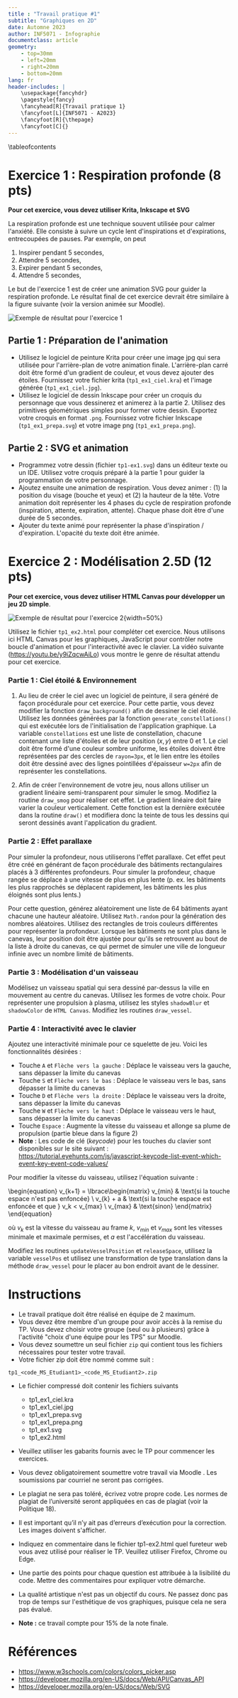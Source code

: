 ```yaml
---
title : "Travail pratique #1"
subtitle: "Graphiques en 2D"
date: Automne 2023
author: INF5071 - Infographie
documentclass: article
geometry:
    - top=30mm
    - left=20mm
    - right=20mm
    - bottom=20mm
lang: fr
header-includes: |
    \usepackage{fancyhdr}
    \pagestyle{fancy}
    \fancyhead[R]{Travail pratique 1}
    \fancyfoot[L]{INF5071 - A2023}
    \fancyfoot[R]{\thepage}
    \fancyfoot[C]{}
---
```


\tableofcontents

# Exercice 1 : Respiration profonde (8 pts)
**Pour cet exercice, vous devez utiliser Krita, Inkscape et SVG**

La respiration profonde est une technique souvent utilisée pour calmer l'anxiété. Elle consiste à suivre un cycle lent d'inspirations et d'expirations, entrecoupées de pauses. Par exemple, on peut 

1. Inspirer pendant 5 secondes, 
2. Attendre 5 secondes, 
3. Expirer pendant 5 secondes,
4. Attendre 5 secondes, 

Le but de l'exercice 1 est de créer une animation SVG pour guider la respiration profonde. Le résultat final de cet exercice devrait être similaire à la figure suivante (voir la version animée sur Moodle).

![Exemple de résultat pour l'exercice 1](data/tp1_ex1.gif)

## Partie 1 : Préparation de l'animation

- Utilisez le logiciel de peinture Krita pour créer une image jpg qui sera utilisée pour l'arrière-plan de votre animation finale. L'arrière-plan carré doit être formé d'un gradient de couleur, et vous devez ajouter des étoiles. Fournissez votre fichier krita (`tp1_ex1_ciel.kra`) et l'image générée (`tp1_ex1_ciel.jpg`).
- Utilisez le logiciel de dessin Inkscape pour créer un croquis du personnage que vous dessinerez et animerez à la partie 2. Utilisez des primitives géométriques simples pour former votre dessin. Exportez votre croquis en format `.png`. Fournissez votre fichier Inkscape (`tp1_ex1_prepa.svg`) et votre image png (`tp1_ex1_prepa.png`).

## Partie 2 : SVG et animation

- Programmez votre dessin (fichier `tp1-ex1.svg`) dans un éditeur texte ou un IDE. Utilisez votre croquis préparé à la partie 1 pour guider la programmation de votre personnage.
- Ajoutez ensuite une animation de respiration. Vous devez animer : (1) la position du visage (bouche et yeux) et (2) la hauteur de la tête. Votre animation doit représenter les 4 phases du cycle de respiration profonde (inspiration, attente, expiration, attente). Chaque phase doit être d'une durée de 5 secondes.
- Ajouter du texte animé pour représenter la phase d'inspiration / d'expiration. L'opacité du texte doit être animée.


# Exercice 2 : Modélisation 2.5D (12 pts)
**Pour cet exercice, vous devez utiliser HTML Canvas pour développer un jeu 2D simple**.

![Exemple de résultat pour l'exercice 2](data/tp1_ex2.png){width=50%}

Utilisez le fichier `tp1_ex2.html` pour compléter cet exercice. Nous utilisons ici HTML Canvas pour les graphiques, JavaScript pour contrôler notre boucle d'animation et pour l'interactivité avec le clavier. 
La vidéo suivante (<https://youtu.be/y9iZqcwAiLo>) vous montre le genre de résultat attendu pour cet exercice.

### Partie 1 : Ciel étoilé & Environnement

1. Au lieu de créer le ciel avec un logiciel de peinture, il sera généré de façon procédurale pour cet exercice. Pour cette partie, vous devez modifier la fonction `draw_background()` afin de dessiner le ciel étoilé. Utilisez les données générées par la fonction `generate_constellations()` qui est exécutée lors de l'initialisation de l'application graphique. La variable `constellations` est une liste de constellation, chacune contenant une liste d'étoiles et de leur position $(x,y)$ entre 0 et 1. Le ciel doit être formé d'une couleur sombre uniforme, les étoiles doivent être représentées par des cercles de `rayon=3px`, et le lien entre les étoiles doit être dessiné avec des lignes pointillées d'épaisseur `w=2px` afin de représenter les constellations.

2. Afin de créer l'environnement de votre jeu, nous allons utiliser un gradient linéaire semi-transparent pour simuler le smog. Modifiez la routine `draw_smog` pour réaliser cet effet. Le gradient linéaire doit faire varier la couleur verticalement. Cette fonction est la dernière exécutée dans la routine `draw()` et modifiera donc la teinte de tous les dessins qui seront dessinés avant l'application du gradient.

### Partie 2 : Effet parallaxe

Pour simuler la profondeur, nous utiliserons l'effet parallaxe. Cet effet peut être créé en générant
de façon procédurale des bâtiments rectangulaires placés à 3 différentes profondeurs. Pour simuler la profondeur, chaque rangée se déplace à une vitesse de plus en plus lente (p. ex. les bâtiments les plus rapprochés se déplacent rapidement, les bâtiments les plus éloignés sont plus lents.)

Pour cette question, générez aléatoirement une liste de 64 bâtiments ayant chacune une hauteur aléatoire.
Utilisez `Math.random` pour la génération des nombres aléatoires. Utilisez des rectangles de trois couleurs différentes pour représenter la profondeur. Lorsque les bâtiments ne sont plus dans le canevas, leur position doit être ajustée pour qu'ils se retrouvent au bout de la liste à droite du canevas, ce qui permet de simuler une ville de longueur infinie avec un nombre limité de bâtiments. 

### Partie 3 : Modélisation d'un vaisseau
Modélisez un vaisseau spatial qui sera dessiné par-dessus la ville en mouvement au centre du canevas. Utilisez les formes de votre choix. Pour représenter une propulsion à plasma, utilisez les styles `shadowBlur` et `shadowColor` de `HTML Canvas`. Modifiez les routines `draw_vessel`.

### Partie 4 : Interactivité avec le clavier
Ajoutez une interactivité minimale pour ce squelette de jeu. Voici les fonctionnalités désirées :

- Touche `A` et `Flèche vers la gauche` : Déplace le vaisseau vers la gauche, sans dépasser la limite du canevas
- Touche `S` et `Flèche vers le bas` : Déplace le vaisseau vers le bas, sans dépasser la limite du canevas
- Touche `D` et `Flèche vers la droite` : Déplace le vaisseau vers la droite, sans dépasser la limite du canevas
- Touche `W` et `Flèche vers le haut` : Déplace le vaisseau vers le haut, sans dépasser la limite du canevas
- Touche `Espace` : Augmente la vitesse du vaisseau et allonge sa plume de propulsion (partie bleue dans la figure 2)
- **Note** : Les code de clé (*keycode*) pour les touches du clavier sont disponibles sur le site suivant : <https://tutorial.eyehunts.com/js/javascript-keycode-list-event-which-event-key-event-code-values/>

Pour modifier la vitesse du vaisseau, utilisez l'équation suivante :

\begin{equation}
v_{k+1} = \lbrace\begin{matrix}
v_{min} & \text{si la touche espace n'est pas enfoncée} \\
v_{k} + a & \text{si la touche espace est enfoncée et que } v_k < v_{max} \\
v_{max} & \text{sinon}
\end{matrix}
\end{equation}

où $v_k$ est la vitesse du vaisseau au frame $k$, $v_{min}$ et $v_{max}$ sont les vitesses minimale et maximale permises, et $a$ est l'accélération du vaisseau.

Modifiez les routines `updateVesselPosition` et `releaseSpace`, utilisez la variable `vesselPos` et utilisez une transformation de type translation dans la méthode `draw_vessel` pour le placer au bon endroit avant de le dessiner.

# Instructions
- Le travail pratique doit être réalisé en équipe de 2 maximum. 
- Vous devez être membre d'un groupe pour avoir accès à la remise du TP. Vous devez choisir votre groupe (seul ou à plusieurs) grâce à l'activité "choix d'une équipe pour les TPS" sur Moodle.
- Vous devez soumettre un seul fichier `zip` qui contient tous les fichiers nécessaires pour tester votre travail.
- Votre fichier zip doit être nommé comme suit : 

```
tp1_<code_MS_Etudiant1>_<code_MS_Etudiant2>.zip
```
- Le fichier compressé doit contenir les fichiers suivants
    - tp1_ex1_ciel.kra 
    - tp1_ex1_ciel.jpg
    - tp1_ex1_prepa.svg
    - tp1_ex1_prepa.png
    - tp1_ex1.svg
    - tp1_ex2.html

- Veuillez utiliser les gabarits fournis avec le TP pour commencer les exercices.
- Vous devez obligatoirement soumettre votre travail via Moodle . Les soumissions par courriel ne seront pas corrigées.
- Le plagiat ne sera pas toléré, écrivez votre propre code. Les normes de plagiat de l’université seront appliquées en cas de plagiat (voir la Politique 18).
- Il est important qu’il n’y ait pas d’erreurs d’exécution pour la correction. Les images doivent s'afficher.
- Indiquez en commentaire dans le fichier tp1-ex2.html quel fureteur web vous avez utilisé pour réaliser le TP. Veuillez utiliser Firefox, Chrome ou Edge.
- Une partie des points pour chaque question est attribuée à la lisibilité du code. Mettre des commentaires pour expliquer votre démarche.
- La qualité artistique n'est pas un objectif du cours. Ne passez donc pas trop de temps sur l'esthétique de vos graphiques, puisque cela ne sera pas évalué.
- **Note :** ce travail compte pour 15% de la note finale.

# Références
- https://www.w3schools.com/colors/colors_picker.asp
- https://developer.mozilla.org/en-US/docs/Web/API/Canvas_API
- https://developer.mozilla.org/en-US/docs/Web/SVG